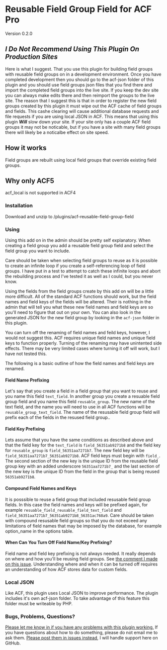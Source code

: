 # Reusable Field Group Field for ACF Pro
Version 0.2.0

## ***I Do Not Recommend Using This Plugin On Production Sites***
Here is what I suggest. That you use this plugin for building field groups with reusable field groups on
in a development environment. Once you have completed development then you should go to the acf-json folder
of this plugin and you should use field groups json files that you find there and import the completed field groups into the live site. If you keep the dev site you can always make edits there and then reimport the
groups to the live site. The reason that I suggest this is that in order to register the new field groups
created by this plugin it must wipe out the ACF cache of field groups and fields. This cashe clearing will
cause additional database requests and file requests if you are using local JSON in ACF. This means that
using this plugin ***Will*** slow down your site. If your site only has a couple ACF field groups it may
not be noticable, but if you have a site with many field groups there will likely be a noticalbe effect
on site speed.

## How it works
Field groups are rebuilt using local field groups that override existing field groups.

## Why only ACF5
acf_local is not supported in ACF4

### Installation
Download and unzip to /plugins/acf-reusable-field-group-field

### Using
Using this add on in the admin should be pretty self explanatory. When creating a field group you add a 
reusable field group field and select the field group you want to include.

Care should be taken when 
selecting field groups to reuse as it is possible to create an infinite loop if you create a
self-referencing loop of field groups. I have put in a test to attempt to catch these infinite loops
and abort the rebuilding process and I've tested it as well as I could, but you never know.

Using the fields from the field groups create by this add on will be a little more difficult. All of 
the standard ACF functions should work, but the field names and field keys of the fields will be altered.
Their is nothing in the admin that will tell you what these new field names and field keys are so you'll
need to figure that out on your own. You can also look in the generated JSON for the new field group by
looking in the `acf-json` folder in this plugin.

You can turn off the renaming of field names and feild keys, however, I would not suggest this. ACF requires
unique field names and unique field keys to function properly. Turning of the renaming may have unintented
side effects. There may be very limited cases where turning it off will work, but I have not tested this.

The following is a basic outline of how the field names and field keys are renamed.

#### Field Name Prefixing

Let's say that you create a field in a field group that you want to reuse and you name this field `text_field`.
In another group you create a resuable field group field and you name this field `reusable_group`. The new name
of the text field, and the name you will need to use in all ACF functions will be `reusable_group_text_field`.
The name of the resusable field group field will prefix each of the fields in the resused field group..

#### Field Key Prefixing

Lets assume that you have the same conditions as described above and that the field key for the `text_field`
is `field_56351ab9271b8` and the field key for `reusable_group` is `field_56351aa7271b7`. The new field 
key will be `field_56351aa7271b7_56351ab9271b8`. ACF field keys must begin with `field_`. The second 
section of the new key is the unique ID from the reusable field group key with an added underscore 
`56351aa7271b7_` and the last section of the new key is the unique ID from the field in the group 
that is being reused `56351ab9271b8`.

#### Compound Field Names and Keys
It is posssible to reuse a field group that included resusable field group fields. In this case the field names
and keys will be prefixed again, for example `resuable_field_reusable_field_text_field` and
`field_56351aa7271b7_56351ab9271b8_56351ac768a9`. Care should be taken with compound resusable field groups so
that you do not exceed any limitations of field names that may be imposed by the database, for example option_name in the options table.

#### When Can You Turn Off Field Name/Key Prefixing?
Field name and field key prefixing is not always needed. It really depends on where and how you'll be reusing field groups. See [the comment I made on this issue](https://github.com/Hube2/acf-reusable-field-group-field/issues/15#issuecomment-180020166). Understanding where and when it can be turned off requires an understanding of how ACF stores data for custom fields.

### Local JSON
Like ACF, this plugin uses Local JSON to improve performance. The plugin includes it's own acf-json folder. To take advantage of this feature this folder must be writeable by PHP.

### Bugs, Problems, Questions?
[Please let me know in if you have any problems with this plugin working.](https://github.com/Hube2/acf-reusable-field-group-field/issues)
If you have questions about how to do something, please do not email me to ask them.
[Please post them in issues instead](https://github.com/Hube2/acf-reusable-field-group-field/issues), 
I will handle support here on GitHub.
